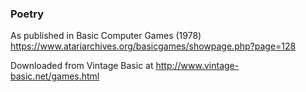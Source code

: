 ### Poetry

As published in Basic Computer Games (1978)
https://www.atariarchives.org/basicgames/showpage.php?page=128

Downloaded from Vintage Basic at
http://www.vintage-basic.net/games.html
